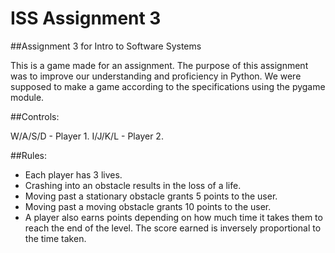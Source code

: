 # ISS Assignment 3

##Assignment 3 for Intro to Software Systems

This is a game made for an assignment.
The purpose of this assignment was to improve our understanding and proficiency in Python.
We were supposed to make a game according to the specifications using the pygame module.


##Controls:

W/A/S/D - Player 1.
I/J/K/L - Player 2.

##Rules:

- Each player has 3 lives.
- Crashing into an obstacle results in the loss of a life.
- Moving past a stationary obstacle grants 5 points to the user.
- Moving past a moving obstacle grants 10 points to the user.
- A player also earns points depending on how much time it takes them to reach the end of the level. The score earned is inversely proportional to the time taken.
